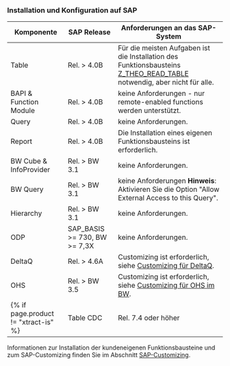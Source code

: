 
### Installation und Konfiguration auf SAP

|Komponente             | SAP Release           | Anforderungen an das SAP-System                                                |
|----------------------|-----------------------|-------------------------------------------------------------------------------|
|Table                 | Rel. > 4.0B       | Für die meisten Aufgaben ist die Installation des Funktionsbausteins [Z_THEO_READ_TABLE](../sap-customizing/funktionsbaustein-fuer-table-extraktion#installation-von-z_theo_read_table) notwendig, aber nicht für alle. |
|BAPI & Function Module| Rel. > 4.0B       | keine Anforderungen - nur remote-enabled functions werden unterstützt.                            |
|Query                 | Rel. > 4.0B       | keine Anforderungen.                                                                        |
|Report                | Rel. > 4.0B       | Die Installation eines eigenen Funktionsbausteins ist erforderlich.                        |
|BW Cube & InfoProvider| Rel. > BW 3.1     | keine Anforderungen.                                                                         |
|BW Query              | Rel. > BW 3.1     | keine Anforderungen **Hinweis**: Aktivieren Sie die Option "Allow External Access to this Query".                  |
|Hierarchy             | Rel. > BW 3.1     | keine Anforderungen.                                                                         |
|ODP                   | SAP_BASIS >= 730, BW >= 7,3X   | keine Anforderungen.                                                            |
|DeltaQ                | Rel. > 4.6A       | Customizing ist erforderlich, siehe [Customizing für DeltaQ](../sap-customizing/customizing-fuer-deltaq).                         |
|OHS                   | Rel. > BW 3.5     | Customizing ist erforderlich, siehe [Customizing für OHS im BW](../sap-customizing/vorbereitung-fuer-ohs-im-bw).                                                |
{% if page.product != "xtract-is" %} |Table CDC            | Rel. 7.4 oder höher     | Die Installation mehrerer Funktionsbausteinen ist erforderlich, siehe [Table CDC Voraussetzungen](../table-cdc#voraussetzungen).    |{% endif %}


Informationen zur Installation der kundeneigenen Funktionsbausteine und zum SAP-Customizing finden Sie im Abschnitt [SAP-Customizing](../sap-customizing).
